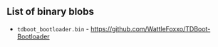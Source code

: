 ## List of binary blobs
- `tdboot_bootloader.bin` - https://github.com/WattleFoxxo/TDBoot-Bootloader